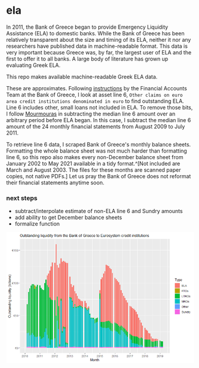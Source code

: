 # ela

In 2011, the Bank of Greece began to provide Emergency Liquidity Assistance (ELA) to domestic banks.
While the Bank of Greece has been relatively transparent about the size and timing of its ELA, neither it nor any researchers have published data in machine-readable format.
This data is very important because Greece was, by far, the largest user of ELA and the first to offer it to all banks.
A large body of literature has grown up evaluating Greek ELA.

This repo makes available machine-readable Greek ELA data.

These are approximates.
Following [instructions](BankOfGreece_email.md) by the Financial Accounts Team at the Bank of Greece, I look at asset line 6, `Other claims on euro area credit institutions denominated in euro` to find outstanding ELA.
Line 6 includes other, small loans not included in ELA.
To remove those bits, I follow [Mourmouras](https://web.archive.org/web/20210128084556/https://www.bankofgreece.gr/en/news-and-media/press-office/news-list/news?announcement=c91acffb-3322-4472-82a0-90d17fc17cce) in subtracting the median line 6 amount over an arbitrary period before ELA began.
In this case, I subtract the median line 6 amount of the 24 monthly financial statements from August 2009 to July 2011.

To retrieve line 6 data, I scraped Bank of Greece's monthly balance sheets.
Formatting the whole balance sheet was not much harder than formatting line 6, so this repo also makes every non-December balance sheet from January 2002 to May 2021 available in a tidy format.^[Not included are March and August 2003. The files for these months are scanned paper copies, not native PDFs.]
Let us pray the Bank of Greece does not reformat their financial statements anytime soon.

### next steps

* subtract/interpolate estimate of non-ELA line 6 and Sundry amounts
* add ability to get December balance sheets
* formalize function

![Outstanding liquidity from the Bank of Greece to Eurosystem institutions. This mostly means Greek banks.](ela_outstanding.png)
